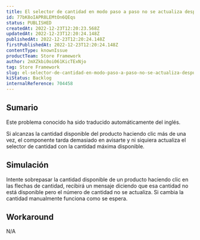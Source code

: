 ```yaml
---
title: El selector de cantidad en modo paso a paso no se actualiza después de alcanzar la máxima cantidad disponible.
id: 77bK8oIAPR8LEMtOn6QEqs
status: PUBLISHED
createdAt: 2022-12-23T12:20:23.568Z
updatedAt: 2022-12-23T12:20:24.148Z
publishedAt: 2022-12-23T12:20:24.148Z
firstPublishedAt: 2022-12-23T12:20:24.148Z
contentType: knownIssue
productTeam: Store Framework
author: 2mXZkbi0oi061KicTExNjo
tag: Store Framework
slug: el-selector-de-cantidad-en-modo-paso-a-paso-no-se-actualiza-despues-de-alcanzar-la-maxima-cantidad-disponible
kiStatus: Backlog
internalReference: 704458
---
```


## Sumario

<div class="alert alert-info">
  <p>Este problema conocido ha sido traducido automáticamente del inglés.</p>
</div>


Si alcanzas la cantidad disponible del producto haciendo clic más de una vez, el componente tarda demasiado en avisarte y ni siquiera actualiza el selector de cantidad con la cantidad máxima disponible.


##

## Simulación


Intente sobrepasar la cantidad disponible de un producto haciendo clic en las flechas de cantidad, recibirá un mensaje diciendo que esa cantidad no está disponible pero el número de cantidad no se actualiza. Si cambia la cantidad manualmente funciona como se espera.



## Workaround



N/A


